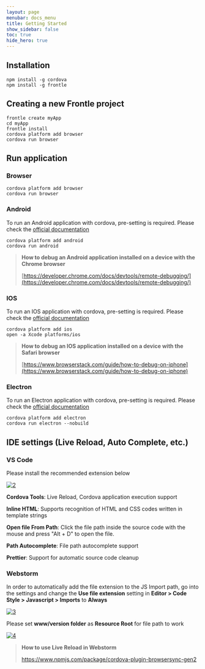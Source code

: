```yaml
---
layout: page
menubar: docs_menu
title: Getting Started
show_sidebar: false
toc: true
hide_hero: true
---
```


## Installation

```shell
npm install -g cordova
npm install -g frontle
```

## Creating a new Frontle project

```shell
frontle create myApp
cd myApp
frontle install
cordova platform add browser
cordova run browser
```

## Run application

### Browser

```shell
cordova platform add browser
cordova run browser
```

### Android

To run an Android application with cordova, pre-setting is required. Please check the [official documentation](https://cordova.apache.org/docs/en/latest/guide/platforms/android/index.html)

```shell
cordova platform add android
cordova run android
```

> **How to debug an Android application installed on a device with the Chrome browser**
>
> [https://developer.chrome.com/docs/devtools/remote-debugging/](https://developer.chrome.com/docs/devtools/remote-debugging/)

### IOS

To run an IOS application with cordova, pre-setting is required. Please check the [official documentation](https://cordova.apache.org/docs/en/latest/guide/platforms/ios/index.html)

```shell
cordova platform add ios
open -a Xcode platforms/ios
```

> **How to debug an IOS application installed on a device with the Safari browser**
>
> [https://www.browserstack.com/guide/how-to-debug-on-iphone](https://www.browserstack.com/guide/how-to-debug-on-iphone)

### Electron

To run an Electron application with cordova, pre-setting is required. Please check the [official documentation](https://cordova.apache.org/docs/en/latest/guide/platforms/electron/index.html)

```shell
cordova platform add electron
cordova run electron --nobuild
```

## IDE settings (Live Reload, Auto Complete, etc.)

### VS Code

Please install the recommended extension below

[![2](https://user-images.githubusercontent.com/49587288/201522261-1dda22f6-5243-4628-8028-603ebf138704.PNG)](https://user-images.githubusercontent.com/49587288/201522261-1dda22f6-5243-4628-8028-603ebf138704.PNG)

**Cordova Tools**: Live Reload, Cordova application execution support

**Inline HTML**: Supports recognition of HTML and CSS codes written in template strings

**Open file From Path**: Click the file path inside the source code with the mouse and press "Alt + D" to open the file.

**Path Autocomplete**: File path autocomplete support

**Prettier**: Support for automatic source code cleanup

### Webstorm

In order to automatically add the file extension to the JS Import path, go into the settings and change the **Use file extension** setting in **Editor > Code Style > Javascript > Imports** to **Always**

[![3](https://user-images.githubusercontent.com/49587288/201522864-6b32bb27-3715-4473-8c64-37da5931ed6e.PNG)](https://user-images.githubusercontent.com/49587288/201522864-6b32bb27-3715-4473-8c64-37da5931ed6e.PNG)

Please set **www/version folder** as **Resource Root** for file path to work

[![4](https://user-images.githubusercontent.com/49587288/201523251-1d36b788-86c9-4282-a0fb-7d191e3a47e0.PNG)](https://user-images.githubusercontent.com/49587288/201523251-1d36b788-86c9-4282-a0fb-7d191e3a47e0.PNG)

> **How to use Live Reload in Webstorm**
>
> https://www.npmjs.com/package/cordova-plugin-browsersync-gen2

